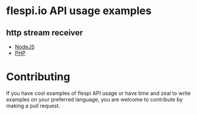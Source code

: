 # flespi.io API usage examples

## http stream receiver

* [NodeJS](http-stream-receiver/nodejs)
* [PHP](http-stream-receiver/php)


# Contributing

If you have cool examples of flespi API usage or have time and zeal to write examples on your preferred language, you are welcome to contribute by making a pull request.
